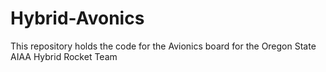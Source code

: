 # Hybrid-Avonics
This repository holds the code for the Avionics board for the Oregon State AIAA Hybrid Rocket Team

